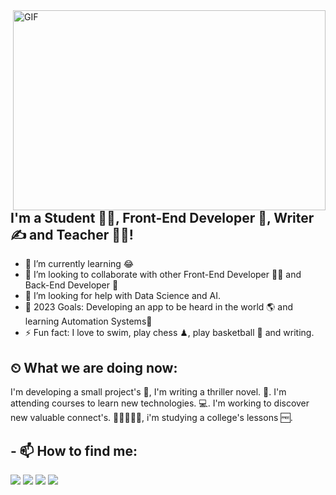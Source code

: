 <img align="right" alt="GIF" src="https://github.com/abhisheknaiidu/abhisheknaiidu/blob/master/code.gif?raw=true" width="500" height="320" />

## I'm a Student 👨‍🎓, Front-End Developer 🚀, Writer ✍ and Teacher 👨‍🎓!

- 🌱 I’m currently learning 😂
- 👯 I’m looking to collaborate with other Front-End Developer 👩‍💻 and Back-End Developer 🎨
- 🤔 I’m looking for help with Data Science and AI.
- 🥅 2023 Goals: Developing an app to be heard in the world 🌎 and learning Automation Systems🤖
- ⚡ Fun fact: I love to swim, play chess ♟, play basketball 🏀 and writing.


## ⏲ What we are doing now:
I'm developing a small  project's 🚀, I'm writing a thriller novel. 📃.
I'm attending courses to learn new technologies. 💻. I'm working to discover new valuable connect's. 👨🏼‍🤝‍👨🏻, 
i'm studying a college's lessons 🆓.
##



## - 📫 How to find me: 
   <a href="https://twitter.com/batuhan12233565"><img src="https://cdn2.iconfinder.com/data/icons/social-media-2285/512/1_Twitter3_colored_svg-36.png"></a>
  <a href="mailto:batuhaneroglu.okul@gmail.com"><img src="https://cdn1.iconfinder.com/data/icons/logotypes/32/square-google-plus-36.png"></a>
   <a href="https://www.linkedin.com/in/batuhan-ero%C4%9Flu-35a526195"><img src="https://cdn2.iconfinder.com/data/icons/social-media-applications/64/social_media_applications_14-linkedin-36.png"></a>
  <a href="https://www.instagram.com/batuhan.erogluu/"><img src="https://cdn2.iconfinder.com/data/icons/social-media-applications/64/social_media_applications_3-instagram-36.png"></a>


<br />
